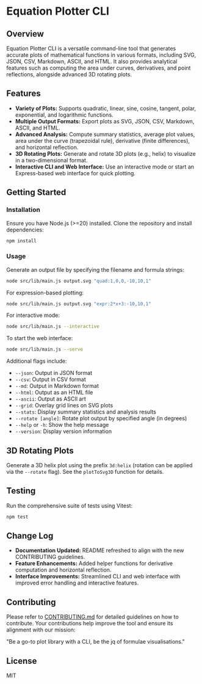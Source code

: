 # Equation Plotter CLI

## Overview

Equation Plotter CLI is a versatile command-line tool that generates accurate plots of mathematical functions in various formats, including SVG, JSON, CSV, Markdown, ASCII, and HTML. It also provides analytical features such as computing the area under curves, derivatives, and point reflections, alongside advanced 3D rotating plots.

## Features

- **Variety of Plots:** Supports quadratic, linear, sine, cosine, tangent, polar, exponential, and logarithmic functions.
- **Multiple Output Formats:** Export plots as SVG, JSON, CSV, Markdown, ASCII, and HTML.
- **Advanced Analysis:** Compute summary statistics, average plot values, area under the curve (trapezoidal rule), derivative (finite differences), and horizontal reflection.
- **3D Rotating Plots:** Generate and rotate 3D plots (e.g., helix) to visualize in a two-dimensional format.
- **Interactive CLI and Web Interface:** Use an interactive mode or start an Express-based web interface for quick plotting.

## Getting Started

### Installation

Ensure you have Node.js (>=20) installed. Clone the repository and install dependencies:

```bash
npm install
```

### Usage

Generate an output file by specifying the filename and formula strings:

```bash
node src/lib/main.js output.svg "quad:1,0,0,-10,10,1"
```

For expression-based plotting:

```bash
node src/lib/main.js output.svg "expr:2*x+3:-10,10,1"
```

For interactive mode:

```bash
node src/lib/main.js --interactive
```

To start the web interface:

```bash
node src/lib/main.js --serve
```

Additional flags include:

- `--json`: Output in JSON format
- `--csv`: Output in CSV format
- `--md`: Output in Markdown format
- `--html`: Output as an HTML file
- `--ascii`: Output as ASCII art
- `--grid`: Overlay grid lines on SVG plots
- `--stats`: Display summary statistics and analysis results
- `--rotate [angle]`: Rotate plot output by specified angle (in degrees)
- `--help` or `-h`: Show the help message
- `--version`: Display version information

## 3D Rotating Plots

Generate a 3D helix plot using the prefix `3d:helix` (rotation can be applied via the `--rotate` flag). See the `plotToSvg3D` function for details.

## Testing

Run the comprehensive suite of tests using Vitest:

```bash
npm test
```

## Change Log

- **Documentation Updated:** README refreshed to align with the new CONTRIBUTING guidelines.
- **Feature Enhancements:** Added helper functions for derivative computation and horizontal reflection.
- **Interface Improvements:** Streamlined CLI and web interface with improved error handling and interactive features.

## Contributing

Please refer to [CONTRIBUTING.md](CONTRIBUTING.md) for detailed guidelines on how to contribute. Your contributions help improve the tool and ensure its alignment with our mission:

"Be a go-to plot library with a CLI, be the jq of formulae visualisations."

## License

MIT
